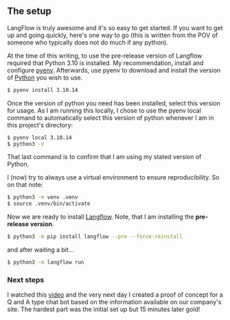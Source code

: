 ## The setup

LangFlow is truly awesome and it's so easy to get started. If you want to get up and going quickly, here's one way to go (this is written from the POV of someone who typically does not do much if any python).

At the time of this writing, to use the pre-release version of Langflow required that Python 3.10 is installed. My recommendation, install and configure [pyenv](https://github.com/pyenv/pyenv#installation). Afterwards, use pyenv to download and install the version of [Python](https://www.python.org/downloads/) you wish to use.

```bash
$ pyenv install 3.10.14
```

Once the version of python you need has been installed, select this version for usage. As I am running this locally, I chose to use the pyenv local command to automatically select this version of python whenever I am in this project's directory:

```bash
$ pyenv local 3.10.14
$ python3 -V
```

That last command is to confirm that I am using my stated version of Python.

I (now) try to always use a virtual environment to ensure reproducibility. So on that note:

```bash
$ python3 -m venv .venv
$ source .venv/bin/activate
```

Now we are ready to install [Langflow](https://github.com/langflow-ai/langflow). Note, that I am installing the **pre-release version**.

```bash
$ python3 -m pip install langflow --pre --force-reinstall
```

and after waiting a bit...

```bash
$ python3 -m langflow run
```

### Next steps

I watched this [video](https://youtu.be/RWo4GDTZIsE?si=ZbePNl5cYZKAXgca) and the very next day I created a proof of concept for a Q and A type chat bot based on the information available on our company's site. The hardest part was the initial set up but 15 minutes later gold!

